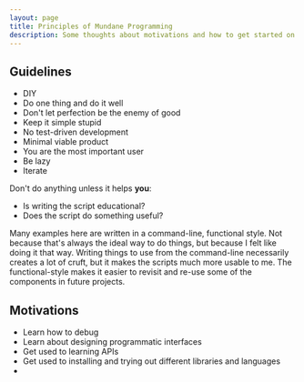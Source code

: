 ```yaml
---
layout: page
title: Principles of Mundane Programming
description: Some thoughts about motivations and how to get started on day-to-day programming.
---
```


## Guidelines

- DIY
- Do one thing and do it well
- Don't let perfection be the enemy of good
- Keep it simple stupid
- No test-driven development
- Minimal viable product
- You are the most important user
- Be lazy
- Iterate

Don't do anything unless it helps **you**:

- Is writing the script educational?
- Does the script do something useful?

Many examples here are written in a command-line, functional style. Not because that's always the ideal way to do things, but because I felt like doing it that way. Writing things to use from the command-line necessarily creates a lot of cruft, but it makes the scripts much more usable to me. The functional-style makes it easier to revisit and re-use some of the components in future projects.




## Motivations

- Learn how to debug
- Learn about designing programmatic interfaces
- Get used to learning APIs
- Get used to installing and trying out different libraries and languages
- 

